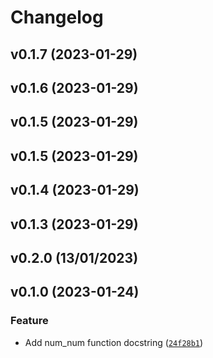 # Changelog

<!--next-version-placeholder-->

## v0.1.7 (2023-01-29)


## v0.1.6 (2023-01-29)


## v0.1.5 (2023-01-29)


## v0.1.5 (2023-01-29)


## v0.1.4 (2023-01-29)


## v0.1.3 (2023-01-29)


## v0.2.0 (13/01/2023)

## v0.1.0 (2023-01-24)
### Feature
* Add num_num function docstring ([`24f28b1`](https://github.com/UBC-MDS/prelim_eda_helper/commit/24f28b1ffd40007b83b3bd876edce5276e364092))
